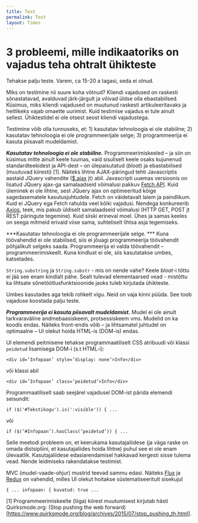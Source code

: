 ```yaml
---
title: Test
permalink: Test
layout: Times
---
```


# 3 probleemi, mille indikaatoriks on vajadus teha ohtralt ühikteste

Tehakse palju teste. Varem, ca 15-20 a tagasi, seda ei olnud.

Miks on testimine nii suure koha võtnud? Kliendi vajadused on raskesti sõnastatavad, avalduvad järk-järgult ja võivad üldse olla ebastabiilsed. Küsimus, miks kliendi vajadused on muutunud raskesti artikuleeritavaks ja heitlikeks vajab omaette uurimist. Kuid testimise vajadus ei tule ainult sellest. Ühiktestidel ei ole otsest seost kliendi vajadustega.

Testimine võib olla tunnuseks, et: 1) kasutatav tehnoloogia ei ole stabiilne; 2) kasutatav tehnoloogia ei ole programmeerijale selge; 3) programmeerija ei kasuta piisavalt mudeldamist.

***Kasutatav tehnoloogia ei ole stabiilne.*** Programmeerimiskeeled – ja siin on küsimus mitte ainult keele tuumas, vaid sisuliselt keele osaks kujunenud standardteekidest ja API-dest – on ülepaisutatud (_bloat_) ja ebastabiilsed (muutuvad kiiresti) [1]. Näiteks lihtne AJAX-päringud tehti Javascriptis aastaid JQuery vahendite ([$.ajax](http://api.jquery.com/jquery.ajax/) jt) abil. Javascripti uuemas versioonis on lisatud JQuery ajax-ga samalaadseid võimalusi pakkuv [Fetch API](https://fetch.spec.whatwg.org/). Kuid üleminek ei ole lihtne, sest JQuery ajax on optimeeritud kõige sagedasematele kasutusjuhtudele. Fetch on väidetavalt laiem ja paindlikum. Kuid ei JQuery ega Fetch rahulda veel kõiki vajadusi. Nendega konkureerib [Axios](https://github.com/mzabriskie/axios), teek, mis pakub üldiselt samalaadseid võimalusi (HTTP GET, POST jt REST päringute tegemine). Kuid siiski erineval moel. Ühes ja samas keeles on seega mitmeid erivaid viise sama, suhteliselt lihtsa asja tegemiseks. 

***Kasutatav tehnoloogia ei ole programmeerijale selge. *** Kuna töövahendid ei ole stabiilsed, siis ei jõuagi programmeerija töövahendit põhjalikult selgeks saada. Programmeerija ei valda töövahendit – programmeerimiskeelt. Kuna kindlust ei ole, siis kasutatakse umbes, katsetades.

`String.substring` ja `String.substr` - mis on nende vahe? Keele _bloat_-i tõttu ei jää see enam kindlalt pähe. Sealt tulevad elementaarsed vead - mistõttu ka lihtsate sõnetöötlusfunktsioonide jaoks tuleb kirjutada ühikteste.

Umbes kasutades aga tekib rohkelt vigu. Neid on vaja kinni püüda. See toob vajaduse koostada palju teste.

***Programmeerija ei kasuta piisavalt mudeldamist.*** Mudel ei ole ainult tarkvaraväline andmebaasiskeem, protsessiskeem vms. Mudelid on ka koodis endas. Näiteks front-endis võib – ja lihtsamatel juhtudel on optimaalne – UI olekut hoida HTML-is (DOM-is) endas.

UI elemendi peitmisene tehakse programmaatiliselt CSS atribuudi või klassi `peidetud` lisamisega DOM-i (s.t HTML-i):

`<div id=’Infopaan’ style=’display: none’>Info</div>`

või klassi abil

`<div id=’Infopaan’ class=’peidetud’>Info</div>`

Programmaatiliselt saab seejärel vajadusel DOM-ist pärida elemendi seisundit:

`if ($('#Tekstikogu').is(':visible')) { ... `

või

`if ($(’#Infopaan’).hasClass(’peidetud’)) { ... `

Selle meetodi probleem on, et keerukama kasutajaliidese (ja väga raske on omada distsipliini, et kasutajaliides hoida lihtne) puhul see ei ole enam ülevaatlik. Kasutajaliidese edasiarendamisel hakkavad kergesti sisse tulema vead. Nende leidmiseks rakendatakse testimist.

MVC (mudel-vaade-ohjur) mustrid teevad sammu edasi. Näiteks [Flux](https://facebook.github.io/flux/) ja [Redux](http://redux.js.org/) on vahendid, milles UI olekut hoitakse süstematiseeritult sisekujul

`{ ... infopaan: { kuvatud: true ... ` 

[1] Programmeerimiskeelte (liiga) kiirest muutumisest kirjutab hästi Quirksmode.org: (Stop pushing the web forward)[https://www.quirksmode.org/blog/archives/2015/07/stop_pushing_th.html].